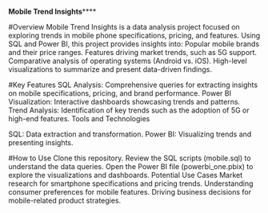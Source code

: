 ****Mobile Trend Insights********


#Overview
Mobile Trend Insights is a data analysis project focused on exploring trends in mobile phone specifications, pricing, and features. Using SQL and Power BI, this project provides insights into:
Popular mobile brands and their price ranges.
Features driving market trends, such as 5G support.
Comparative analysis of operating systems (Android vs. iOS).
High-level visualizations to summarize and present data-driven findings.

#Key Features
SQL Analysis: Comprehensive queries for extracting insights on mobile specifications, pricing, and brand performance.
Power BI Visualization: Interactive dashboards showcasing trends and patterns.
Trend Analysis: Identification of key trends such as the adoption of 5G or high-end features.
Tools and Technologies

SQL: Data extraction and transformation.
Power BI: Visualizing trends and presenting insights.

#How to Use
Clone this repository.
Review the SQL scripts (mobile.sql) to understand the data queries.
Open the Power BI file (powerbi_one.pbix) to explore the visualizations and dashboards.
Potential Use Cases
Market research for smartphone specifications and pricing trends.
Understanding consumer preferences for mobile features.
Driving business decisions for mobile-related product strategies.
